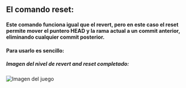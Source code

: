 ## El comando reset:

#### Este comando funciona igual que el revert, pero en este caso el reset permite mover el puntero HEAD y la rama actual a un commit anterior, eliminando cualquier commit posterior.

#### Para usarlo es sencillo:

##### Imagen del nivel de revert and reset completado:
![Imagen del juego](/Captures/0010.png)